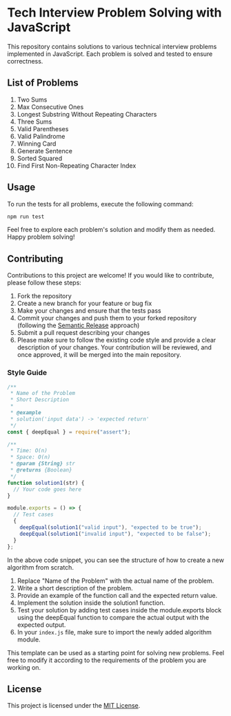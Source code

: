 # Tech Interview Problem Solving with JavaScript

This repository contains solutions to various technical interview problems implemented in JavaScript. Each problem is solved and tested to ensure correctness.

## List of Problems

1. Two Sums
1. Max Consecutive Ones
1. Longest Substring Without Repeating Characters
1. Three Sums
1. Valid Parentheses
1. Valid Palindrome
1. Winning Card
1. Generate Sentence
1. Sorted Squared
1. Find First Non-Repeating Character Index

## Usage

To run the tests for all problems, execute the following command:

```bash
npm run test
```

Feel free to explore each problem's solution and modify them as needed. Happy problem solving!

## Contributing

Contributions to this project are welcome! If you would like to contribute, please follow these steps:

1. Fork the repository
1. Create a new branch for your feature or bug fix
1. Make your changes and ensure that the tests pass
1. Commit your changes and push them to your forked repository (following the [Semantic Release](https://semantic-release.gitbook.io/semantic-release/) approach)
1. Submit a pull request describing your changes
1. Please make sure to follow the existing code style and provide a clear description of your changes. Your contribution will be reviewed, and once approved, it will be merged into the main repository.

### Style Guide

```javascript
/**
 * Name of the Problem
 * Short Description
 *
 * @example
 * solution('input data') -> 'expected return'
 */
const { deepEqual } = require("assert");

/**
 * Time: O(n)
 * Space: O(n)
 * @param {String} str
 * @returns {Boolean}
 */
function solution1(str) {
  // Your code goes here
}

module.exports = () => {
  // Test cases
  {
    deepEqual(solution1("valid input"), "expected to be true");
    deepEqual(solution1("invalid input"), "expected to be false");
  }
};
```

In the above code snippet, you can see the structure of how to create a new algorithm from scratch.

1. Replace "Name of the Problem" with the actual name of the problem.
1. Write a short description of the problem.
1. Provide an example of the function call and the expected return value.
1. Implement the solution inside the solution1 function.
1. Test your solution by adding test cases inside the module.exports block using the deepEqual function to compare the actual output with the expected output.
1. In your `index.js` file, make sure to import the newly added algorithm module.

This template can be used as a starting point for solving new problems. Feel free to modify it according to the requirements of the problem you are working on.

## License

This project is licensed under the [MIT License](https://github.com/danprates/algorithms/blob/master/LICENSE).
